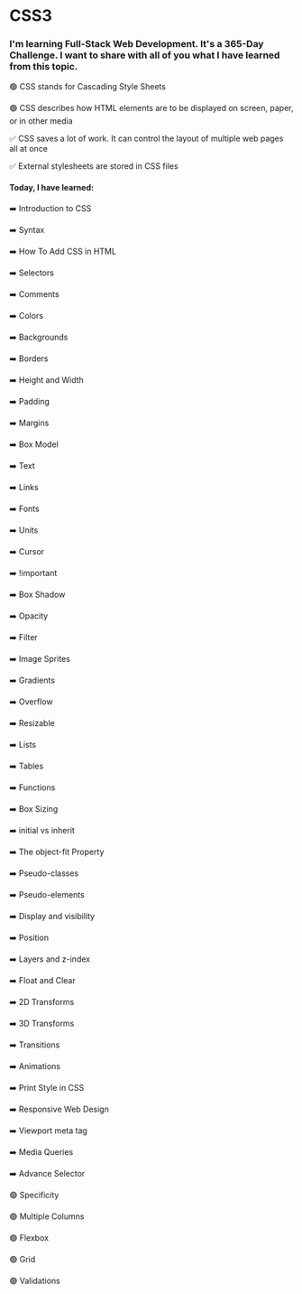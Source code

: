 # CSS3

### I'm learning Full-Stack Web Development. It's a 365-Day Challenge. I want to share with all of you what I have learned from this topic.

🟢 CSS stands for Cascading Style Sheets

🟢 CSS describes how HTML elements are to be displayed on screen, paper, or in other media

✅ CSS saves a lot of work. It can control the layout of multiple web pages all at once

✅ External stylesheets are stored in CSS files

#### Today, I have learned:

➡️ Introduction to CSS

➡️ Syntax

➡️ How To Add CSS in HTML

➡️ Selectors

➡️ Comments

➡️ Colors

➡️ Backgrounds

➡️ Borders

➡️ Height and Width

➡️ Padding

➡️ Margins

➡️ Box Model

➡️ Text

➡️ Links

➡️ Fonts

➡️ Units

➡️ Cursor

➡️ !important

➡️ Box Shadow

➡️ Opacity

➡️ Filter

➡️ Image Sprites

➡️ Gradients

➡️ Overflow

➡️ Resizable

➡️ Lists

➡️ Tables

➡️ Functions

➡️ Box Sizing

➡️ initial vs inherit

➡️ The object-fit Property

➡️ Pseudo-classes

➡️ Pseudo-elements

➡️ Display and visibility

➡️ Position

➡️ Layers and z-index

➡️ Float and Clear

➡️ 2D Transforms

➡️ 3D Transforms

➡️ Transitions

➡️ Animations

➡️ Print Style in CSS

➡️ Responsive Web Design

➡️ Viewport meta tag

➡️ Media Queries

➡️ Advance Selector

🟢 Specificity

🟢 Multiple Columns

🟢 Flexbox

🟢 Grid

🟢 Validations